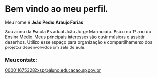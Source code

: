 # Bem vindo ao meu perfil.

Meu nome é **João Pedro Araujo Farias**

Sou aluno da Escola Estadual João Jorge Marmorato.
Estou no 1º ano do Ensino Médio.
Meus principais interesses são ouvir músicas e assistir desenhos.
Utilizo esse espaço para organização e compartilhamento dos projetos desenvolvidos em sala de aula.

### Meu contato: 

0000116753282xsp@aluno.educacao.sp.gov.br



<!---
joaofarias16/joaofarias16 is a ✨ special ✨ repository because its `README.md` (this file) appears on your GitHub profile.
You can click the Preview link to take a look at your changes.
--->
